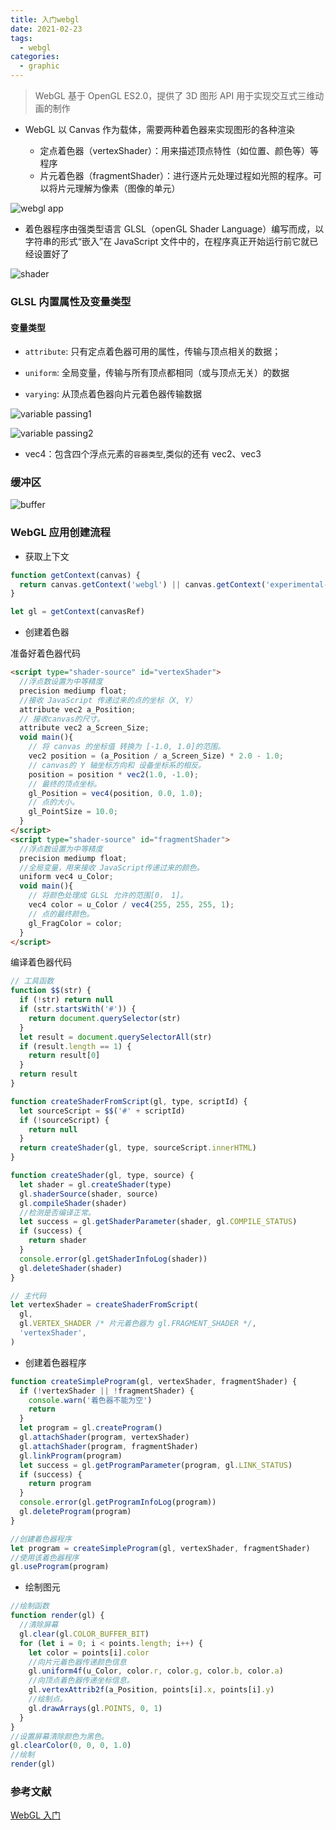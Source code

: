 ```yaml
---
title: 入门webgl
date: 2021-02-23
tags:
  - webgl
categories:
  - graphic
---
```


> WebGL 基于 OpenGL ES2.0，提供了 3D 图形 API 用于实现交互式三维动画的制作

- WebGL 以 Canvas 作为载体，需要两种着色器来实现图形的各种渲染

  - 定点着色器（vertexShader）：用来描述顶点特性（如位置、颜色等）等程序
  - 片元着色器（fragmentShader）：进行逐片元处理过程如光照的程序。可以将片元理解为像素（图像的单元）

![webgl app](https://upload-images.jianshu.io/upload_images/1632709-709f62c5de514a34.png?imageMogr2/auto-orient/strip|imageView2/2/format/webp)

- 着色器程序由强类型语言 GLSL（openGL Shader Language）编写而成，以字符串的形式“嵌入”在 JavaScript 文件中的，在程序真正开始运行前它就已经设置好了

![shader](https://upload-images.jianshu.io/upload_images/1632709-0d4112864ac9936c.png?imageMogr2/auto-orient/strip|imageView2/2/w/310/format/webp)

### GLSL 内置属性及变量类型

#### 变量类型

- `attribute`: 只有定点着色器可用的属性，传输与顶点相关的数据；

- `uniform`: 全局变量，传输与所有顶点都相同（或与顶点无关）的数据

- `varying`: 从顶点着色器向片元着色器传输数据

![variable passing1](https://upload-images.jianshu.io/upload_images/1632709-6eda06c3874c8772.png?imageMogr2/auto-orient/strip|imageView2/2/w/1045/format/webp)

![variable passing2](https://upload-images.jianshu.io/upload_images/1632709-a394766d5337419e.png?imageMogr2/auto-orient/strip|imageView2/2/w/760/format/webp)

- vec4：包含四个浮点元素的`容器类型`,类似的还有 vec2、vec3

### 缓冲区

![buffer](https://upload-images.jianshu.io/upload_images/1632709-134fdbb121274795.png?imageMogr2/auto-orient/strip|imageView2/2/w/1150/format/webp)

### WebGL 应用创建流程

- 获取上下文

```javascript
function getContext(canvas) {
  return canvas.getContext('webgl') || canvas.getContext('experimental-webgl')
}

let gl = getContext(canvasRef)
```

- 创建着色器

准备好着色器代码

```html
<script type="shader-source" id="vertexShader">
  //浮点数设置为中等精度
  precision mediump float;
  //接收 JavaScript 传递过来的点的坐标（X, Y）
  attribute vec2 a_Position;
  // 接收canvas的尺寸。
  attribute vec2 a_Screen_Size;
  void main(){
  	// 将 canvas 的坐标值 转换为 [-1.0, 1.0]的范围。
  	vec2 position = (a_Position / a_Screen_Size) * 2.0 - 1.0;
  	// canvas的 Y 轴坐标方向和 设备坐标系的相反。
  	position = position * vec2(1.0, -1.0);
  	// 最终的顶点坐标。
  	gl_Position = vec4(position, 0.0, 1.0);
  	// 点的大小。
  	gl_PointSize = 10.0;
  }
</script>
<script type="shader-source" id="fragmentShader">
  //浮点数设置为中等精度
  precision mediump float;
  //全局变量，用来接收 JavaScript传递过来的颜色。
  uniform vec4 u_Color;
  void main(){
  	// 将颜色处理成 GLSL 允许的范围[0， 1]。
  	vec4 color = u_Color / vec4(255, 255, 255, 1);
  	// 点的最终颜色。
  	gl_FragColor = color;
  }
</script>
```

编译着色器代码

```javascript
// 工具函数
function $$(str) {
  if (!str) return null
  if (str.startsWith('#')) {
    return document.querySelector(str)
  }
  let result = document.querySelectorAll(str)
  if (result.length == 1) {
    return result[0]
  }
  return result
}

function createShaderFromScript(gl, type, scriptId) {
  let sourceScript = $$('#' + scriptId)
  if (!sourceScript) {
    return null
  }
  return createShader(gl, type, sourceScript.innerHTML)
}

function createShader(gl, type, source) {
  let shader = gl.createShader(type)
  gl.shaderSource(shader, source)
  gl.compileShader(shader)
  //检测是否编译正常。
  let success = gl.getShaderParameter(shader, gl.COMPILE_STATUS)
  if (success) {
    return shader
  }
  console.error(gl.getShaderInfoLog(shader))
  gl.deleteShader(shader)
}

// 主代码
let vertexShader = createShaderFromScript(
  gl,
  gl.VERTEX_SHADER /* 片元着色器为 gl.FRAGMENT_SHADER */,
  'vertexShader',
)
```

- 创建着色器程序

```javascript
function createSimpleProgram(gl, vertexShader, fragmentShader) {
  if (!vertexShader || !fragmentShader) {
    console.warn('着色器不能为空')
    return
  }
  let program = gl.createProgram()
  gl.attachShader(program, vertexShader)
  gl.attachShader(program, fragmentShader)
  gl.linkProgram(program)
  let success = gl.getProgramParameter(program, gl.LINK_STATUS)
  if (success) {
    return program
  }
  console.error(gl.getProgramInfoLog(program))
  gl.deleteProgram(program)
}

//创建着色器程序
let program = createSimpleProgram(gl, vertexShader, fragmentShader)
//使用该着色器程序
gl.useProgram(program)
```

- 绘制图元

```javascript
//绘制函数
function render(gl) {
  //清除屏幕
  gl.clear(gl.COLOR_BUFFER_BIT)
  for (let i = 0; i < points.length; i++) {
    let color = points[i].color
    //向片元着色器传递颜色信息
    gl.uniform4f(u_Color, color.r, color.g, color.b, color.a)
    //向顶点着色器传递坐标信息。
    gl.vertexAttrib2f(a_Position, points[i].x, points[i].y)
    //绘制点。
    gl.drawArrays(gl.POINTS, 0, 1)
  }
}
//设置屏幕清除颜色为黑色。
gl.clearColor(0, 0, 0, 1.0)
//绘制
render(gl)
```

### 参考文献

[WebGL 入门](https://www.jianshu.com/p/9636fdd61937)

```

```
